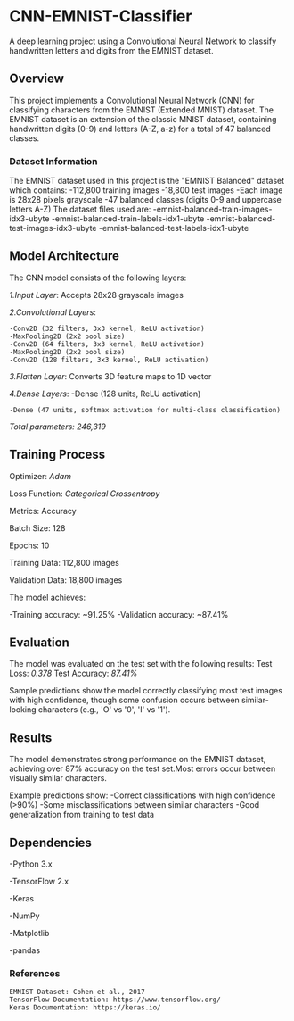 # CNN-EMNIST-Classifier
A deep learning project using a Convolutional Neural Network to classify handwritten letters and digits from the EMNIST dataset.

## Overview
This project implements a Convolutional Neural Network (CNN) for classifying characters from the EMNIST (Extended MNIST) dataset. The EMNIST dataset is an extension of the classic MNIST dataset, containing handwritten digits (0-9) and letters (A-Z, a-z) for a total of 47 balanced classes.

### Dataset Information
The EMNIST dataset used in this project is the "EMNIST Balanced" dataset which contains:
  -112,800 training images
  -18,800 test images
  -Each image is 28x28 pixels grayscale
  -47 balanced classes (digits 0-9 and uppercase letters A-Z)
The dataset files used are:
  -emnist-balanced-train-images-idx3-ubyte
  -emnist-balanced-train-labels-idx1-ubyte
  -emnist-balanced-test-images-idx3-ubyte
  -emnist-balanced-test-labels-idx1-ubyte

## Model Architecture
  The CNN model consists of the following layers:
  
  *1.Input Layer*: Accepts 28x28 grayscale images
  
  *2.Convolutional Layers*:
  
    -Conv2D (32 filters, 3x3 kernel, ReLU activation)
    -MaxPooling2D (2x2 pool size)
    -Conv2D (64 filters, 3x3 kernel, ReLU activation)
    -MaxPooling2D (2x2 pool size)
    -Conv2D (128 filters, 3x3 kernel, ReLU activation)
  
  *3.Flatten Layer*: Converts 3D feature maps to 1D vector
  
  *4.Dense Layers*:
    -Dense (128 units, ReLU activation)
    
    -Dense (47 units, softmax activation for multi-class classification)
  
  *Total parameters: 246,319*

## Training Process

  Optimizer: *Adam*
  
  Loss Function: *Categorical Crossentropy*
  
  Metrics: Accuracy
  
  Batch Size: 128
  
  Epochs: 10
  
  Training Data: 112,800 images
  
  Validation Data: 18,800 images

The model achieves:

  -Training accuracy: ~91.25%
  -Validation accuracy: ~87.41%

## Evaluation
The model was evaluated on the test set with the following results:
  Test Loss: *0.378*
  Test Accuracy: *87.41%*

Sample predictions show the model correctly classifying most test images with high confidence, though some confusion occurs between similar-looking characters (e.g., 'O' vs '0', 'I' vs '1').

## Results
The model demonstrates strong performance on the EMNIST dataset, achieving over 87% accuracy on the test set.Most errors occur between visually similar characters.

Example predictions show:
  -Correct classifications with high confidence (>90%)
  -Some misclassifications between similar characters
  -Good generalization from training to test data

## Dependencies
  -Python 3.x
  
  -TensorFlow 2.x
  
  -Keras
  
  -NumPy
  
  -Matplotlib
  
  -pandas

### References
    EMNIST Dataset: Cohen et al., 2017
    TensorFlow Documentation: https://www.tensorflow.org/
    Keras Documentation: https://keras.io/
